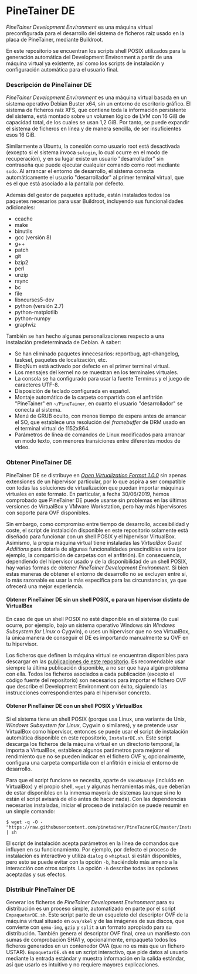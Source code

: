 # PineTainer DE
_PineTainer Development Environment_ es una máquina virtual preconfigurada para el desarrollo del sistema de ficheros raíz usado en la placa de PineTainer, mediante Buildroot.

En este repositorio se encuentran los scripts shell POSIX utilizados para la generación automática del Development Environment a partir de una máquina virtual ya existente, así como los scripts de instalación y configuración automática para el usuario final.

### Descripción de PineTainer DE
_PineTainer Development Environment_ es una máquina virtual basada en un sistema operativo Debian Buster x64, sin un entorno de escritorio gráfico. El sistema de ficheros raíz XFS, que contiene toda la información persistente del sistema, está montado sobre un volumen lógico de LVM con 16 GiB de capacidad total, de los cuales se usan 1,2 GiB. Por tanto, se puede expandir el sistema de ficheros en línea y de manera sencilla, de ser insuficientes esos 16 GiB.

Similarmente a Ubuntu, la conexión como usuario root está desactivada (excepto si el sistema invoca `sulogin`, lo cual ocurre en el modo de recuperación), y en su lugar existe un usuario "desarrollador" sin contraseña que puede ejecutar cualquier comando como root mediante `sudo`. Al arrancar el entorno de desarrollo, el sistema conecta automáticamente el usuario "desarrollador" al primer terminal virtual, que es el que está asociado a la pantalla por defecto.

Además del gestor de paquetes aptitude, están instalados todos los paquetes necesarios para usar Buildroot, incluyendo sus funcionalidades adicionales:
* ccache
* make
* binutils
* gcc (versión 8)
* g++
* patch
* git
* bzip2
* perl
* unzip
* rsync
* bc
* file
* libncurses5-dev
* python (versión 2.7)
* python-matplotlib
* python-numpy
* graphviz

También se han hecho algunas personalizaciones respecto a una instalación predeterminada de Debian. A saber:
* Se han eliminado paquetes innecesarios: reportbug, apt-changelog, tasksel, paquetes de localización, etc.
* BloqNum está activado por defecto en el primer terminal virtual.
* Los mensajes del kernel no se muestran en los terminales virtuales.
* La consola se ha configurado para usar la fuente Terminus y el juego de caracteres UTF-8.
* Disposición de teclado configurada en español.
* Montaje automático de la carpeta compartida con el anfitrión "PineTainer" en `~/PineTainer`, en cuanto el usuario "desarrollador" se conecta al sistema.
* Menú de GRUB oculto, con menos tiempo de espera antes de arrancar el SO, que establece una resolución del _framebuffer_ de DRM usado en el terminal virtual de 1152x864.
* Parámetros de línea de comandos de Linux modificados para arrancar en modo texto, con menores transiciones entre diferentes modos de vídeo.

### Obtener PineTainer DE
PineTainer DE se distribuye en [_Open Virtualization Format 1.0.0_](https://www.dmtf.org/sites/default/files/standards/documents/DSP0243_1.0.0.pdf) sin apenas extensiones de un hipervisor particular, por lo que aspira a ser compatible con todas las soluciones de virtualización que puedan importar máquinas virtuales en este formato. En particular, a fecha 30/06/2019, hemos comprobado que PineTainer DE puede usarse sin problemas en las últimas versiones de VirtualBox y VMware Workstation, pero hay más hipervisores con soporte para OVF disponibles.

Sin embargo, como compromiso entre tiempo de desarrollo, accesibilidad y coste, el script de instalación disponible en este repositorio solamente está diseñado para funcionar con un shell POSIX y el hipervisor VirtualBox. Asimismo, la propia máquina virtual tiene instaladas las _VirtualBox Guest Additions_ para dotarla de algunas funcionalidades prescindibles extra (por ejemplo, la compartición de carpetas con el anfitrión). En consecuencia, dependiendo del hipervisor usado y de la disponibilidad de un shell POSIX, hay varias formas de obtener _PineTainer Development Environment_. Si bien estas maneras de obtener el entorno de desarrollo no se excluyen entre sí, lo más razonable es usar la más específica para las circunstancias, ya que ofrecerá una mejor experiencia.

#### Obtener PineTainer DE sin un shell POSIX, o para un hipervisor distinto de VirtualBox
En caso de que un shell POSIX no esté disponible en el sistema (lo cual ocurre, por ejemplo, bajo un sistema operativo Windows sin _Windows Subsystem for Linux_ o Cygwin), o uses un hipervisor que no sea VirtualBox, la única manera de conseguir el DE es importando manualmente su OVF en tu hipervisor.

Los ficheros que definen la máquina virtual se encuentran disponibles para descargar en las [publicaciones de este repositorio](https://github.com/pinetainer/PineTainerDE/releases). Es recomendable usar siempre la última publicación disponible, a no ser que haya algún problema con ella. Todos los ficheros asociados a cada publicación (excepto el código fuente del repositorio) son necesarios para importar el fichero OVF que describe el Development Environment con éxito, siguiendo las instrucciones correspondientes para el hipervisor concreto.

#### Obtener PineTainer DE con un shell POSIX y VirtualBox
Si el sistema tiene un shell POSIX (porque usa Linux, una variante de Unix, _Windows Subsystem for Linux_, Cygwin o similares), y se pretende usar VirtualBox como hipervisor, entonces se puede usar el script de instalación automática disponible en este repositorio, `InstalarDE.sh`. Este script descarga los ficheros de la máquina virtual en un directorio temporal, la importa a VirtualBox, establece algunos parámetros para mejorar el rendimiento que no se pueden indicar en el fichero OVF y, opcionalmente, configura una carpeta compartida con el anfitrión e inicia el entorno de desarrollo.

Para que el script funcione se necesita, aparte de `VBoxManage` (incluido en VirtualBox) y el propio shell, `wget` y algunas herramientas más, que deberían de estar disponibles en la inmensa mayoría de sistemas (aunque si no lo están el script avisará de ello antes de hacer nada). Con las dependencias necesarias instaladas, iniciar el proceso de instalación se puede resumir en un simple comando:

```Shell session
$ wget -q -O - "https://raw.githubusercontent.com/pinetainer/PineTainerDE/master/InstalarDE.sh" | sh
```

El script de instalación acepta parámetros en la línea de comandos que influyen en su funcionamiento. Por ejemplo, por defecto el proceso de instalación es interactivo y utiliza `dialog` o `whiptail` si están disponibles, pero esto se puede evitar con la opción `-b`, haciéndolo más ameno a la interacción con otros scripts. La opción `-h` describe todas las opciones aceptadas y sus efectos.

### Distribuir PineTainer DE
Generar los ficheros de _PineTainer Development Environment_ para su distribución es un proceso simple, automatizado en parte por el script `EmpaquetarDE.sh`. Este script parte de un esqueleto del descriptor OVF de la máquina virtual situado en `ova/skel` y de las imágenes de sus discos, que convierte con `qemu-img`, `gzip` y `split` a un formato apropiado para su distribución. También genera el descriptor OVF final, crea un manifiesto con sumas de comprobación SHA1 y, opcionalmente, empaqueta todos los ficheros generados en un contenedor OVA (que no es más que un fichero USTAR). `EmpaquetarDE.sh` es un script interactivo, que pide datos al usuario mediante la entrada estándar y muestra información en la salida estándar, así que usarlo es intuitivo y no requiere mayores explicaciones.
